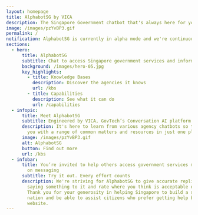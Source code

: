 ```yaml
---
layout: homepage
title: AlphabotSG by VICA
description: The Singapore Government chatbot that's always here for your questions
image: /images/pzYvBP3.gif
permalink: /
notification: AlphabotSG is currently in alpha mode and we're continuously improving it
sections:
  - hero:
      title: AlphabotSG
      subtitle: Chat to access Singapore government services and information easily
      background: /images/hero-05.jpg
      key_highlights:
        - title: Knowledge Bases
          description: Discover the agencies it knows
          url: /kbs
        - title: Capabilities
          description: See what it can do
          url: /capabilities
  - infopic:
      title: Meet AlphabotSG
      subtitle: Engineered by VICA, GovTech’s Conversation AI platform
      description: It's here to learn from various agency chatbots so that we can help
        you with a range of common matters and resources in just one place.
      image: /images/pzYvBP3.gif
      alt: AlphabotSG
      button: Find out more
      url: /kbs
  - infobar:
      title: You’re invited to help others access government services more intuitively
        on messaging
      subtitle: Try it out. Every effort counts
      description: We're striving for AlphabotSG to give accurate replies, so try
        saying something to it and rate where you think is acceptable or not.
        Thank you for your generosity in helping Singapore to build a smarter
        nation and be able to assist citizens who prefer getting help beyond a
        website.
---
```


